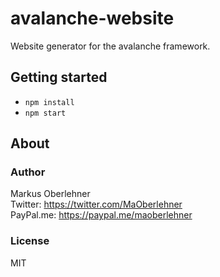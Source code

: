 # avalanche-website
Website generator for the avalanche framework.

## Getting started
- `npm install`
- `npm start`

## About
### Author
Markus Oberlehner  
Twitter: https://twitter.com/MaOberlehner  
PayPal.me: https://paypal.me/maoberlehner

### License
MIT
